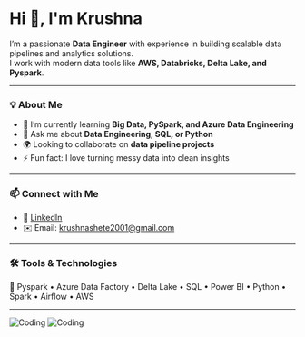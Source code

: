 # Hi 👋, I'm Krushna

I’m a passionate **Data Engineer** with experience in building scalable data pipelines and analytics solutions.  
I work with modern data tools like **AWS, Databricks, Delta Lake, and Pyspark**.

---

### 💡 About Me
- 🧠 I’m currently learning **Big Data, PySpark, and Azure Data Engineering**
- 💬 Ask me about **Data Engineering, SQL, or Python**
- 🌍 Looking to collaborate on **data pipeline projects**
- ⚡ Fun fact: I love turning messy data into clean insights

---

### 📫 Connect with Me
- 💼 [LinkedIn](https://www.linkedin.com/in/krushnashete/)
- ✉️ Email: krushnashete2001@gmail.com


---

### 🛠️ Tools & Technologies
💽 Pyspark • Azure Data Factory • Delta Lake • SQL • Power BI • Python • Spark • Airflow • AWS  

---

![Coding](https://media.giphy.com/media/qgQUggAC3Pfv687qPC/giphy.gif)
![Coding](https://media2.giphy.com/media/v1.Y2lkPTc5MGI3NjExODliYmljbGhhNzJmbXBhYnB4anZ1bDBiOTY2dWgxeTVjZXhjaXptMCZlcD12MV9pbnRlcm5hbF9naWZfYnlfaWQmY3Q9Zw/xT9C25UNTwfZuk85WP/giphy.gif)
